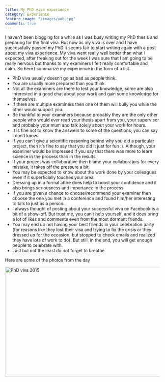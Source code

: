 ```yaml
---
title: My PhD viva experience
category: Experience
feature_image: "/images/uob.jpg"
comments: true
---
```


I haven’t been blogging for a while as I was busy writing my PhD thesis and preparing for the final viva. But now as my viva is over and I have successfully passed my PhD it seems fair to start writing again with a post about my viva experience. My viva went really well better than what I expected, after freaking out for the week I was sure that I am going to be really nervous but thanks to my examiners I felt really comfortable and calm. So here I summarize my experience in the form of a list.

* PhD viva usually doesn’t go as bad as people think.
* You are usually more prepared than you think.
* Not all the examiners are there to test your knowledge, some are also interested in a good chat about your work and gain some knowledge for themselves.
* If there are multiple examiners then one of them will bully you while the other would support you.
* Be thankful to your examiners because probably they are the only other people who would ever read your thesis apart from you, your supervisor and probably your mum and talk solely about your work for hours.
* It is fine not to know the answers to some of the questions, you can say I don’t know.
* If you can’t give a scientific reasoning behind why you did a particular project, then it’s fine to say that you did it just for fun :). Although, your examiner would be impressed if you say that there was more to learn science in the process than in the results.
* If your project was collaborative then blame your collaborators for every mistake, it takes off the pressure a bit.
* You may be expected to know about the work done by your colleagues even if it superficially touches your area.
* Dressing up in a formal attire does help to boost your confidence and it also brings seriousness and importance in the process.
* If you are given a chance to choose/recommend your examiner then choose the one you met in a conference and found him/her interesting to talk to just as a person.
* I always thought of posting about your successful viva on Facebook is a bit of a show-off. But trust me, you can’t help yourself, and it does bring a lot of likes and comments even from the most dormant friends.
* You may end up not having your best friends in your celebration party (for reasons like they lost their visa and trying to fix the crisis or they dressed up for the occasion, but stopped to check emails and realized they have lots of work to do). But still, in the end, you will get enough people to celebrate with.
* Last but not the least do not forget to breathe.

Here are some of the photos from the day

<a data-flickr-embed="true" data-header="true" data-footer="true"  href="https://www.flickr.com/photos/rohitfarmer/albums/72157650477212629" title="PhD viva 2015"><img src="https://farm8.staticflickr.com/7404/15951764023_c1d61d10d8_z.jpg" width="640" height="358" alt="PhD viva 2015"></a><script async src="//embedr.flickr.com/assets/client-code.js" charset="utf-8"></script>